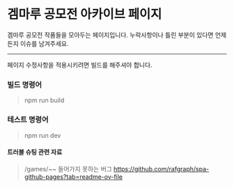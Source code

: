 # 겜마루 공모전 아카이브 페이지

겜마루 공모전 작품들을 모아두는 페이지입니다.
누락사항이나 틀린 부분이 있다면 언제든지 이슈를 남겨주세요.

-----

페이지 수정사항을 적용시키려면 빌드를 해주셔야 합니다.

### 빌드 명령어
> npm run build

### 테스트 명령어
> npm run dev


#### 트러블 슈팅 관련 자료

> /games/~~ 들어가지 못하는 버그
https://github.com/rafgraph/spa-github-pages?tab=readme-ov-file